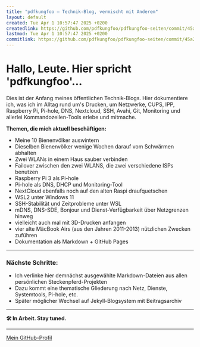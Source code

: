 ```yaml
---
title: "pdfkungfoo – Technik-Blog, vermischt mit Anderem"
layout: default
created: Tue Apr 1 10:57:47 2025 +0200
createdlink: https://github.com/pdfkungfoo/pdfkungfoo-seiten/commit/45a2544
lastmod: Tue Apr 1 10:57:47 2025 +0200
commitlink: https://github.com/pdfkungfoo/pdfkungfoo-seiten/commit/45a2544
---
```



# Hallo, Leute. Hier spricht 'pdfkungfoo'...

<!--
created: Mon Mar 31 22:21:57 2025 +0200
createdlink: https://github.com/pdfkungfoo/pdfkungfoo-seiten/commit/1234567
lastmod: Mon Mar 31 23:06:47 2025 +0200
commitlink: https://github.com/pdfkungfoo/pdfkungfoo-seiten/commit/89abcde
-->

Dies ist der Anfang meines öffentlichen Technik-Blogs. 
Hier dokumentiere ich, was ich im Alltag rund um's Drucken, um Netzwerke, CUPS, IPP, Raspberry Pi, Pi-hole, DNS, Nextcloud, SSH, Avahi, Git, Monitoring und allerlei Kommandozeilen-Tools erlebe und mitmache.

**Themen, die mich aktuell beschäftigen:**

- Meine 10 Bienenvölker auswintern
- Dieselben Bienenvölker wenige Wochen darauf vom Schwärmen abhalten
- Zwei WLANs in einem Haus sauber verbinden
- Failover zwischen den zwei WLANS, die zwei verschiedene ISPs benutzen
- Raspberry Pi 3 als Pi-hole
- Pi-hole als DNS, DHCP und Monitoring-Tool
- NextCloud ebenfalls noch auf den alten Raspi draufquetschen
- WSL2 unter Windows 11
- SSH-Stabilität und Zeitprobleme unter WSL
- mDNS, DNS-SDE, Bonjour und Dienst-Verfügbarkeit über Netzgrenzen hinweg
- vielleicht auch mal mit 3D-Drucken anfangen
- vier alte MäcBook Airs (aus den Jahren 2011-2013) nützlichen Zwecken zuführen
- Dokumentation als Markdown + GitHub Pages

---

### Nächste Schritte:

- Ich verlinke hier demnächst ausgewählte Markdown-Dateien aus allen persönlichen Steckenpferd-Projekten
- Dazu kommt eine thematische Gliederung nach Netz, Dienste, Systemtools, Pi-hole, etc.
- Später möglicher Wechsel auf Jekyll-Blogsystem mit Beitragsarchiv

---

**🛠 In Arbeit. Stay tuned.**

---

[Mein GitHub-Profil](https://github.com/pdfkungfoo)


